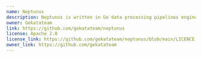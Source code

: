 ```yaml
---
name: Neptunus
description: Neptunus is written in Go data processing pipelines engine for consuming, transforming and producing events that can be used as a Logstash alternative.
owner: Gekatateam
link: https://github.com/gekatateam/neptunus
license: Apache 2.0
license_link: https://github.com/gekatateam/neptunus/blob/main/LICENCE
owner_link: https://github.com/gekatateam
---
```

